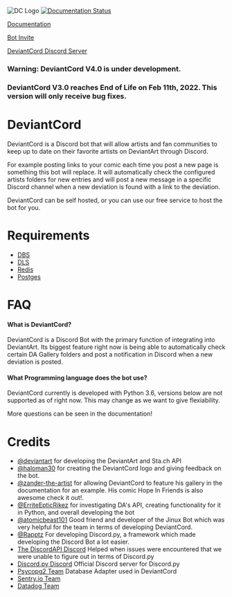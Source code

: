 ![DC Logo](https://github.com/ErriteEpticRikez/DeviantCord/blob/master/deviantcord.png)
[![Documentation Status](https://readthedocs.org/projects/deviantcord/badge/?version=latest)](https://deviantcord.readthedocs.io/en/latest/?badge=latest)

[Documentation](https://deviantcord.readthedocs.io/en/latest/)

[Bot Invite](https://discordapp.com/oauth2/authorize?client_id=576293421078282240&permissions=0&scope=bot)

[DeviantCord Discord Server](https://discord.gg/ubmkcsk)


### Warning: DeviantCord V4.0 is under development. 
### DeviantCord V3.0 reaches End of Life on Feb 11th, 2022. This version will only receive bug fixes. 
# DeviantCord
DeviantCord is a Discord bot that will allow artists and fan communities to keep up to date on their favorite artists on DeviantArt through Discord. 

For example posting links to your comic each time you post a new page is something this bot will replace. It will automatically check the configured artists folders for new entries and will post a new message in a specific Discord channel when a new deviation is found with a link to the deviation. 

DeviantCord can be self hosted, or you can use our free service to host the bot for you. 

# Requirements
- [DBS](https://github.com/DeviantCord/Deviant-DBS)
- [DLS](https://github.com/DeviantCord/DLS) 
- [Redis](https://redis.io/)
- [Postges](https://www.postgresql.org/)

# FAQ
#### What is DeviantCord?
DeviantCord is a Discord Bot with the primary function of integrating into DeviantArt. Its biggest feature right now is being able to automatically check certain DA Gallery folders and post a notification in Discord when a new deviation is posted. 

#### What Programming language does the bot use?
DeviantCord currently is developed with Python 3.6, versions below are not supported as of right now. This may change as we want to give flexiability. 

More questions can be seen in the documentation!

# Credits
- [@deviantart](https://github.com/DeviantArt) for developing the DeviantArt and Sta.ch API
- [@haloman30](https://github.com/haloman30) for creating the DeviantCord logo and giving feedback on the bot. 
- [@zander-the-artist](https://www.deviantart.com/zander-the-artist) for allowing DeviantCord to feature his gallery in the documentation for an example. His comic Hope In Friends is also awesome check it out!. 
- [@ErriteEpticRikez](https://github.com/ErriteEpticRikez) for investigating DA's API, creating functionality for it in Python, and overall developing the bot
- [@atomicbeast101](https://github.com/Atomicbeast101) Good friend and developer of the Jinux Bot which was very helpful for the team in terms of developing DeviantCord.
- [@Rapptz](https://github.com/Rapptz) For developing Discord.py, a framework which made developing the Discord Bot a lot easier.
- [The DiscordAPI Discord](https://discord.gg/discord-api) Helped when issues were encountered that we were unable to figure out in terms of Discord.py
- [Discord.py Discord](https://discord.gg/r3s5KJJ) Official Discord server for Discord.py
- [Psycopg2 Team](https://github.com/psycopg/psycopg2) Database Adapter used in DeviantCord
- [Sentry.io Team](https://sentry.io)
- [Datadog Team](https://datadoghq.com)
